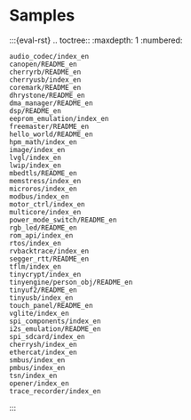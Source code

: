 # Samples

:::{eval-rst}
.. toctree::
    :maxdepth: 1
    :numbered:

    audio_codec/index_en
    canopen/README_en
    cherryrb/README_en
    cherryusb/index_en
    coremark/README_en
    dhrystone/README_en
    dma_manager/README_en
    dsp/README_en
    eeprom_emulation/index_en
    freemaster/README_en
    hello_world/README_en
    hpm_math/index_en
    image/index_en
    lvgl/index_en
    lwip/index_en
    mbedtls/README_en
    memstress/index_en
    microros/index_en
    modbus/index_en
    motor_ctrl/index_en
    multicore/index_en
    power_mode_switch/README_en
    rgb_led/README_en
    rom_api/index_en
    rtos/index_en
    rvbacktrace/index_en
    segger_rtt/README_en
    tflm/index_en
    tinycrypt/index_en
    tinyengine/person_obj/README_en
    tinyuf2/README_en
    tinyusb/index_en
    touch_panel/README_en
    vglite/index_en
    spi_components/index_en
    i2s_emulation/README_en
    spi_sdcard/index_en
    cherrysh/index_en
    ethercat/index_en
    smbus/index_en
    pmbus/index_en
    tsn/index_en
    opener/index_en
    trace_recorder/index_en

:::
